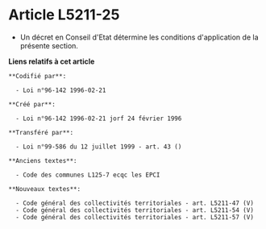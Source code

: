 # Article L5211-25

- Un décret en Conseil d'Etat détermine les conditions d'application de la présente section.

**Liens relatifs à cet article**

	**Codifié par**:

	  - Loi n°96-142 1996-02-21

	**Créé par**:

	  - Loi n°96-142 1996-02-21 jorf 24 février 1996

	**Transféré par**:

	  - Loi n°99-586 du 12 juillet 1999 - art. 43 ()

	**Anciens textes**:

	  - Code des communes L125-7 ecqc les EPCI

	**Nouveaux textes**:

	  - Code général des collectivités territoriales - art. L5211-47 (V)
	  - Code général des collectivités territoriales - art. L5211-54 (V)
	  - Code général des collectivités territoriales - art. L5211-57 (V)
